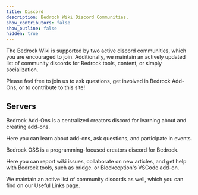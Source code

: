```yaml
---
title: Discord
description: Bedrock Wiki Discord Communities.
show_contributors: false
show_outline: false
hidden: true
---
```


The Bedrock Wiki is supported by two active discord communities, which you are encouraged to join. Additionally, we maintain an actively updated list of community discords for Bedrock tools, content, or simply socialization.

Please feel free to join us to ask questions, get involved in Bedrock Add-Ons, or to contribute to this site!

## Servers

<CardGrid>
<Card
    title="Bedrock Add-Ons"
    link="https://discord.gg/46JUdQb"
    image="/assets/images/discord/bao.png"
>

Bedrock Add-Ons is a centralized creators discord for learning about and creating add-ons.

Here you can learn about add-ons, ask questions, and participate in events.

</Card>
<Card
    title="Bedrock OSS"
    link="https://discord.gg/XjV87YN"
    image="/assets/images/discord/oss.png"
>

Bedrock OSS is a programming-focused creators discord for Bedrock.

Here you can report wiki issues, collaborate on new articles, and get help with Bedrock tools, such as bridge. or Blockception's VSCode add-on.

</Card>
<Card
    title="Additional Servers"
    link="/meta/useful-links#discord-links"
    image="/assets/images/homepage/discord.png"
>

We maintain an active list of community discords as well, which you can find on our Useful Links page.

</Card>
</CardGrid>
